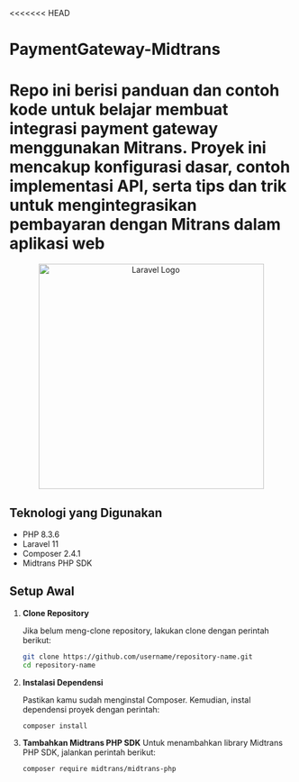 <<<<<<< HEAD
# PaymentGateway-Midtrans
Repo ini berisi panduan dan contoh kode untuk belajar membuat integrasi payment gateway menggunakan Mitrans. Proyek ini mencakup konfigurasi dasar, contoh implementasi API, serta tips dan trik untuk mengintegrasikan pembayaran dengan Mitrans dalam aplikasi web
=======
<p align="center"><a href="https://laravel.com" target="_blank"><img src="https://raw.githubusercontent.com/laravel/art/master/logo-lockup/5%20SVG/2%20CMYK/1%20Full%20Color/laravel-logolockup-cmyk-red.svg" width="400" alt="Laravel Logo"></a></p>


## Teknologi yang Digunakan
- PHP 8.3.6
- Laravel 11
- Composer 2.4.1
- Midtrans PHP SDK

## Setup Awal
1. **Clone Repository**
   
   Jika belum meng-clone repository, lakukan clone dengan perintah berikut:

   ```bash
   git clone https://github.com/username/repository-name.git
   cd repository-name
   ```

2. **Instalasi Dependensi**

    Pastikan kamu sudah menginstal Composer. Kemudian, instal dependensi proyek dengan perintah:
    
    ```bash
    composer install
    ```

3. **Tambahkan Midtrans PHP SDK**
    Untuk menambahkan library Midtrans PHP SDK, jalankan perintah berikut:

    ```bash
    composer require midtrans/midtrans-php
    ```




